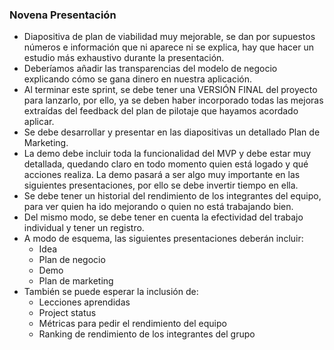 ### Novena Presentación

* Diapositiva de plan de viabilidad muy mejorable, se dan por supuestos números e información que ni aparece ni se explica, hay que hacer un estudio más exhaustivo durante la presentación.
* Deberíamos añadir las transparencias del modelo de negocio explicando cómo se gana dinero en nuestra aplicación.
* Al terminar este sprint, se debe tener una VERSIÓN FINAL del proyecto para lanzarlo, por ello, ya se deben haber incorporado todas las mejoras extraídas del feedback del plan de pilotaje que hayamos acordado aplicar.
* Se debe desarrollar y presentar en las diapositivas un detallado Plan de Marketing.
* La demo debe incluir toda la funcionalidad del MVP y debe estar muy detallada, quedando claro en todo momento quien está logado y qué acciones realiza. La demo pasará a ser algo muy importante en las siguientes presentaciones, por ello se debe invertir tiempo en ella.
* Se debe tener un historial del rendimiento de los integrantes del equipo, para ver quien ha ido mejorando o quien no está trabajando bien.
* Del mismo modo, se debe tener en cuenta la efectividad del trabajo individual y tener un registro.
* A modo de esquema, las siguientes presentaciones deberán incluir:
	+ Idea
	+ Plan de negocio
	+ Demo
	+ Plan de marketing
* También se puede esperar la inclusión de:
	+ Lecciones aprendidas
	+ Project status
	+ Métricas para pedir el rendimiento del equipo
	+ Ranking de rendimiento de los integrantes del grupo



